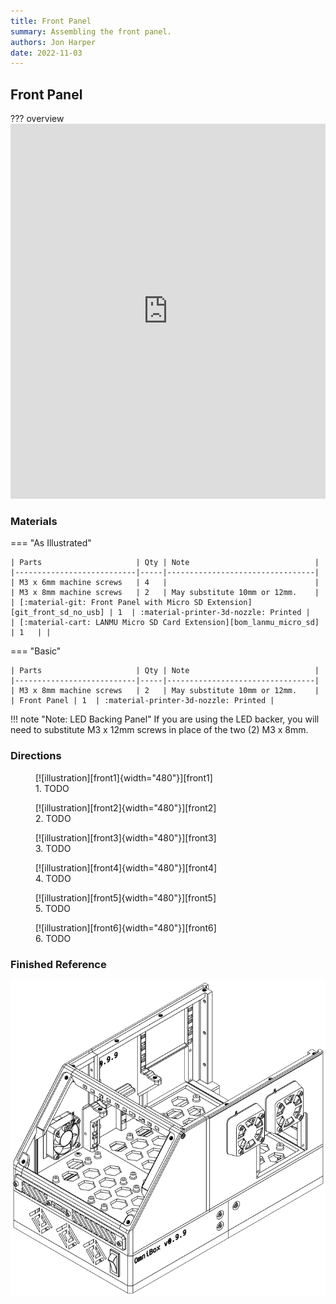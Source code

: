 ```yaml
---
title: Front Panel
summary: Assembling the front panel.
authors: Jon Harper
date: 2022-11-03
---
```


## Front Panel

??? overview
    <iframe src="https://jon-harper.github.io/OmniBox/video/0.9.9/front.mp4" frameborder="0" width="100%" height="600px" allowfullscreen></iframe>

### Materials

=== "As Illustrated"

    | Parts                     | Qty | Note                            |
    |---------------------------|-----|---------------------------------|
    | M3 x 6mm machine screws   | 4   |                                 |
    | M3 x 8mm machine screws   | 2   | May substitute 10mm or 12mm.    |
    | [:material-git: Front Panel with Micro SD Extension][git_front_sd_no_usb] | 1  | :material-printer-3d-nozzle: Printed |
    | [:material-cart: LANMU Micro SD Card Extension][bom_lanmu_micro_sd] | 1   | |

=== "Basic"

    | Parts                     | Qty | Note                            |
    |---------------------------|-----|---------------------------------|
    | M3 x 8mm machine screws   | 2   | May substitute 10mm or 12mm.    |
    | Front Panel | 1  | :material-printer-3d-nozzle: Printed |

!!! note "Note: LED Backing Panel"
    If you are using the LED backer, you will need to substitute M3 x 12mm screws in place of the two (2) M3 x 8mm.

### Directions
                                                            
<figure markdown>
  [![illustration][front1]{width="480"}][front1]
  <figcaption>1. TODO</figcaption>
</figure>

<figure markdown>
  [![illustration][front2]{width="480"}][front2]
  <figcaption>2. TODO</figcaption>
</figure>

<figure markdown>
  [![illustration][front3]{width="480"}][front3]
  <figcaption>3. TODO</figcaption>
</figure>

<figure markdown>
  [![illustration][front4]{width="480"}][front4]
  <figcaption>4. TODO</figcaption>
</figure>

<figure markdown>
  [![illustration][front5]{width="480"}][front5]
  <figcaption>5. TODO</figcaption>
</figure>

<figure markdown>
  [![illustration][front6]{width="480"}][front6]
  <figcaption>6. TODO</figcaption>
</figure>

### Finished Reference

![illustration][front_final]

[front1]: ../img/assembly/panels/front/front1.png
[front2]: ../img/assembly/panels/front/front2.png
[front3]: ../img/assembly/panels/front/front3.png
[front4]: ../img/assembly/panels/front/front4.png
[front5]: ../img/assembly/panels/front/front5.png
[front6]: ../img/assembly/panels/front/front6.png
[front_final]: ../img/assembly/panels/front/front_final.png
<!-- [vid_lid]: ../video/lid.mp4 -->